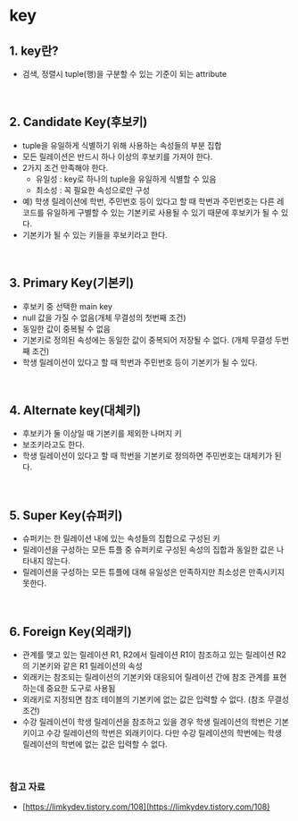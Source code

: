 # key

## 1. key란?

- 검색, 정렬시 tuple(행)을 구분할 수 있는 기준이 되는 attribute

<br>

## 2. Candidate Key(후보키)

- tuple을 유일하게 식별하기 위해 사용하는 속성들의 부분 집합
- 모든 릴레이션은 반드시 하나 이상의 후보키를 가져야 한다.
- 2가지 조건 만족해야 한다.
  - 유일성 : key로 하나의 tuple을 유일하게 식별할 수 있음
  - 최소성 : 꼭 필요한 속성으로만 구성
- 예) 학생 릴레이션에 학번, 주민번호 등이 있다고 할 때 학번과 주민번호는 다른 레코드를 유일하게 구별할 수 있는 기본키로 사용될 수 있기 때문에 후보키가 될 수 있다.
- 기본키가 될 수 있는 키들을 후보키라고 한다.

<br>

## 3. Primary Key(기본키)

- 후보키 중 선택한 main key
- null 값을 가질 수 없음(개체 무결성의 첫번째 조건)
- 동일한 값이 중복될 수 없음
- 기본키로 정의된 속성에는 동일한 값이 중복되어 저장될 수 없다. (개체 무결성 두번째 조건)
- 학생 릴레이션이 있다고 할 때 학번과 주민번호 등이 기본키가 될 수 있다.

<br>

## 4. Alternate key(대체키)

- 후보키가 둘 이상일 때 기본키를 제외한 나머지 키
- 보조키라고도 한다.
- 학생 릴레이션이 있다고 할 때 학번을 기본키로 정의하면 주민번호는 대체키가 된다.

<br>

## 5. Super Key(슈퍼키)

- 슈퍼키는 한 릴레이션 내에 있는 속성들의 집합으로 구성된 키
- 릴레이션을 구성하는 모든 튜플 중 슈퍼키로 구성된 속성의 집합과 동일한 값은 나타내지 않는다.
- 릴레이션을 구성하는 모든 튜플에 대해 유일성은 만족하지만 최소성은 만족시키지 못한다.

<br>

## 6. Foreign Key(외래키)

- 관계를 맺고 있는 릴레이션 R1, R2에서 릴레이션 R1이 참조하고 있는 릴레이션 R2의 기본키와 같은 R1 릴레이션의 속성
- 외래키는 참조되는 릴레이션의 기본키와 대응되어 릴레이션 간에 참조 관계를 표현하는데 중요한 도구로 사용됨
- 외래키로 지정되면 참조 테이블의 기본키에 없는 값은 입력할 수 없다. (참조 무결성 조건)
- 수강 릴레이션이 학생 릴레이션을 참조하고 있을 경우 학생 릴레이션의 학번은 기본키이고 수강 릴레이션의 학번은 외래키이다. 다만 수강 릴레이션의 학번에는 학생 릴레이션의 학번에 없는 값은 입력할 수 없다.

<br>

### 참고 자료

- [https://limkydev.tistory.com/108](https://limkydev.tistory.com/108)
